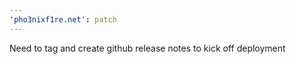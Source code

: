 ```yaml
---
'pho3nixf1re.net': patch
---
```


Need to tag and create github release notes to kick off deployment
